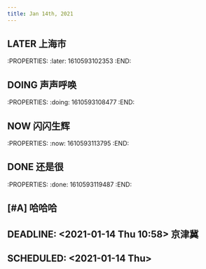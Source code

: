 ```yaml
---
title: Jan 14th, 2021
---
```


## LATER 上海市
:PROPERTIES:
:later: 1610593102353
:END:
## DOING  声声呼唤
:PROPERTIES:
:doing: 1610593108477
:END:
## NOW 闪闪生辉
:PROPERTIES:
:now: 1610593113795
:END:
## DONE  还是很
:PROPERTIES:
:done: 1610593119487
:END:
## [#A] 哈哈哈
## DEADLINE: <2021-01-14 Thu 10:58> 京津冀
## SCHEDULED: <2021-01-14 Thu>
##
